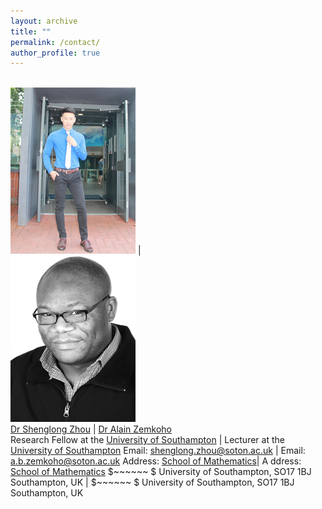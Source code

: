 ```yaml
---
layout: archive
title: ""   
permalink: /contact/
author_profile: true
---
```


 <br/><img src='/images/slzhou.jpg'> | <br/><img src='/images/zem.png'>  
[Dr Shenglong Zhou](https://shenglongzhou.github.io)  | [Dr Alain Zemkoho](http://www.southampton.ac.uk/~abz1e14/)  
Research Fellow at the [University of Southampton](https://www.southampton.ac.uk/) | Lecturer at the [University of Southampton](https://www.southampton.ac.uk/) 
 Email:  shenglong.zhou@soton.ac.uk | Email: a.b.zemkoho@soton.ac.uk 
Address:  [School of Mathematics](https://www.southampton.ac.uk/maths)| A ddress:  [School of Mathematics](https://www.southampton.ac.uk/maths) 
$~~~~~~ $ University of Southampton,  SO17 1BJ Southampton, UK  | $~~~~~~ $ University of Southampton,  SO17 1BJ Southampton, UK  


